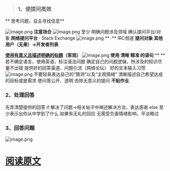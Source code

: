 > ### 1、使提问高效

** 思考问题、自主寻找信息**

![image.png](https://cdn.nlark.com/yuque/0/2023/png/39244240/1697377903772-aebd689d-013e-4c3c-8efd-2a282a6fc9e8.png#averageHue=%23fdfbf9&clientId=uea2d551c-d628-4&from=paste&height=267&id=ub3a39086&originHeight=401&originWidth=796&originalType=binary&ratio=1.5&rotation=0&showTitle=false&size=93230&status=done&style=none&taskId=u92e7fbe3-42bd-4865-ae30-92ecc6dff2c&title=&width=530.6666666666666)
**注意场合**
![image.png](https://cdn.nlark.com/yuque/0/2023/png/39244240/1697378109295-e4875740-2bb9-4642-992d-d42a0fea72af.png#averageHue=%23fcfaf8&clientId=uea2d551c-d628-4&from=paste&height=190&id=uda288b7c&originHeight=285&originWidth=803&originalType=binary&ratio=1.5&rotation=0&showTitle=false&size=70619&status=done&style=none&taskId=ud3d63c5c-c13d-4552-9e65-99f2198dfac&title=&width=535.3333333333334)
至少  明确问题涉及领域  确认提问平台/对象
**网络提问平台**
**·** Stack Exchange
  ![image.png](https://cdn.nlark.com/yuque/0/2023/png/39244240/1697379033508-220e6d4d-1dfd-4db8-8fc2-11e1bdd78e64.png#averageHue=%23fdfbfa&clientId=uea2d551c-d628-4&from=paste&height=125&id=u3ae33287&originHeight=188&originWidth=972&originalType=binary&ratio=1.5&rotation=0&showTitle=false&size=43237&status=done&style=none&taskId=ua5ac6a78-e940-4d1d-b6e0-9dfe88f5bc6&title=&width=648)
** ·** IRC频道
**提问对象   其他用户（无果）→开发者列表**

[**使用有意义且描述明确的标题**](https://github.com/ryanhanwu/How-To-Ask-Questions-The-Smart-Way/tree/main#%E4%BD%BF%E7%94%A8%E6%9C%89%E6%84%8F%E7%BE%A9%E4%B8%94%E6%8F%8F%E8%BF%B0%E6%98%8E%E7%A2%BA%E7%9A%84%E6%A8%99%E9%A1%8C)**（客观）**
![image.png](https://cdn.nlark.com/yuque/0/2023/png/39244240/1697379508866-b2d1f60e-d383-4789-92a0-e41dc352f892.png#averageHue=%23fdfbfa&clientId=uea2d551c-d628-4&from=paste&height=189&id=u549b835d&originHeight=283&originWidth=988&originalType=binary&ratio=1.5&rotation=0&showTitle=false&size=82736&status=done&style=none&taskId=ub364d5f2-2a22-4a73-b941-e3cfd77aba0&title=&width=658.6666666666666)
**使用  清晰  精准 的语句**
**  **若不确定语言，使用英语，标注语法问题
  确定自己的问题逻辑，所涉及的知识尽量不出错
  提供好的回答渠道、问题引流（网络论坛）
  好的文本输入习惯
![image.png](https://cdn.nlark.com/yuque/0/2023/png/39244240/1697444468161-7290ab13-fe19-4508-ad19-849b779bb9c8.png#averageHue=%23d4ab7c&clientId=uea2d551c-d628-4&from=paste&height=532&id=u08a549ee&originHeight=798&originWidth=985&originalType=binary&ratio=1.5&rotation=0&showTitle=false&size=324398&status=done&style=none&taskId=ud94c104d-202a-47f4-962b-30a2be0cab2&title=&width=656.6666666666666)
  不要轻易表达自己的“猜测”以及“主观情绪”
  清晰描述自己希望达成的目标或是需求
  使问答公开、透明
  去除无意义的提问
**不贴作业**
### 2、处理回答
  先弄清楚提供的回答
      if  解决了问题→相关帖子中阐述解决方法，表达感谢
      else  至少表示出你从中学到了什么
如果有无礼的回应
  无需受负面情绪影响，平淡略过

    


### 3、回答问题
![image.png](https://cdn.nlark.com/yuque/0/2023/png/39244240/1697446565071-3e306013-7941-4d0a-bd97-97991382dcb4.png#averageHue=%23fdfbf9&clientId=uea2d551c-d628-4&from=paste&height=694&id=u8dd3673f&originHeight=1041&originWidth=1053&originalType=binary&ratio=1.5&rotation=0&showTitle=false&size=308616&status=done&style=none&taskId=u49cb5285-f9f1-4dee-ac9b-181765e56ae&title=&width=702)
# [阅读原文](https://github.com/ryanhanwu/How-To-Ask-Questions-The-Smart-Way)
